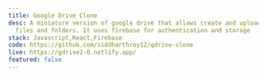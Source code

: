 ```yaml
---
title: Google Drive Clone
desc: A miniature version of google drive that allows create and uploads of
  files and folders. It uses firebase for authentication and storage
stack: Javascript,React,Firebase
code: https://github.com/siddharthroy12/gdrive-clone
live: https://gdrive2-0.netlify.app/
featured: false
---
```

